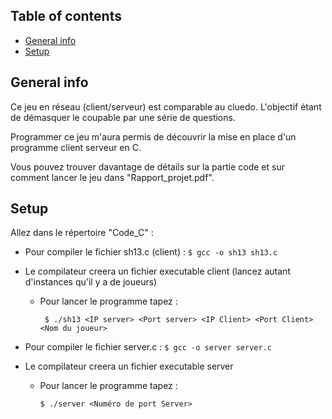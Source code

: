## Table of contents
* [General info](#general-info)
* [Setup](#setup)

## General info 
Ce jeu en réseau (client/serveur) est comparable au cluedo. L'objectif étant de démasquer le coupable par
une série de questions. 

Programmer ce jeu m'aura permis de découvrir la mise en place d'un programme client serveur en C.

Vous pouvez trouver davantage de détails sur la partie code et sur comment lancer le jeu dans "Rapport_projet.pdf".
	
## Setup

Allez dans le répertoire "Code_C" :

* Pour compiler le fichier sh13.c (client) :
		```
		$ gcc -o sh13 sh13.c
		```
* Le compilateur creera un fichier executable client (lancez autant d'instances qu'il y a de joueurs)
	- Pour lancer le programme tapez :
		```
		 $ ./sh13 <IP server> <Port server> <IP Client> <Port Client> <Nom du joueur>
		```

* Pour compiler le fichier server.c :
		```
		$ gcc -o server server.c 
		```
* Le compilateur creera un fichier executable server
	- Pour lancer le programme tapez :
		```
	  $ ./server <Numéro de port Server>
		```
